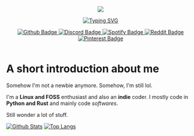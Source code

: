 <div id="header" align="center"><img src="https://cdn.discordapp.com/attachments/1064529422079758346/1064534635838717972/unnamed.gif"/></div>

<p align="center">
  <a href="https://git.io/typing-svg"><img src="https://readme-typing-svg.demolab.com?font=Fira+Code&size=15&pause=1000&width=435&lines=CODING+EVERYDAY+AND+EVERYWHERE+LIKE+A+HACKER" alt="Typing SVG" /></a>
</p>

<div id="badges" align="center">
  <a href="https://github.com/imindMan">
    <img src="https://img.shields.io/badge/Github-blue?style=for-the-badge&logo=Github&logoColor=white" alt="Github Badge"/>
  </a>
  <a href="https://discordapp.com/users/917681283595919391">
    <img src="https://img.shields.io/badge/Discord-purple?style=for-the-badge&logo=Discord&logoColor=white" alt="Discord Badge"/>
  </a>
  <a href="https://open.spotify.com/user/otcorbsq9163zy1rq8apka7u7">
    <img src="https://img.shields.io/badge/Spotify-green?style=for-the-badge&logo=Spotify&logoColor=white" alt="Spotify Badge"/>
  </a>
  <a href="https://www.reddit.com/user/imindMan">
    <img src="https://img.shields.io/badge/Reddit-orange?style=for-the-badge&logo=Reddit&logoColor=white" alt="Reddit Badge"/>
  </a>
  <a href="https://www.pinterest.com/imindMan/">
    <img src="https://img.shields.io/badge/Pinterest-red?style=for-the-badge&logo=Pinterest&logoColor=white" alt="Pinterest Badge">
  </a>
</div>
<div id="header" align="center">
  <img src="https://komarev.com/ghpvc/?username=imindMane&style=flat-square&color=blue" alt=""/>
  <img src="https://img.shields.io/github/stars/imindMan?affiliations=OWNER%2CCOLLABORATOR" alt=""/>
</div>

# A short introduction about me 

Somehow I'm not a newbie anymore. Somehow, I'm still lol. 

I'm a **Linux and FOSS** enthusiast and also an **indie** coder. I mostly code in **Python and Rust** and mainly code *softwares*.

Still wonder a lot of stuff.

[![Github Stats](https://github-readme-stats.vercel.app/api?username=imindMan&layout=compact&theme=nord&show-icons=true)](https://github.com/anuraghazra/github-readme-stats)
[![Top Langs](https://github-readme-stats.vercel.app/api/top-langs/?username=imindMan&layout=compact&theme=nord)](https://github.com/anuraghazra/github-readme-stats)

